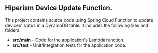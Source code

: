 ## Hiperium Device Update Function.

This project contains source code using Spring Cloud Function to update devices' status in a DynamoDB table.
It includes the following files and folders.

- **src/main** - Code for the application's Lambda function.
- **src/test** - Unit/Integration tests for the application code.
